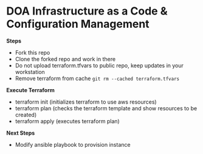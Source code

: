 # DOA Infrastructure as a Code & Configuration Management

**Steps**
* Fork this repo
* Clone the forked repo and work in there
* Do not upload terraform.tfvars to public repo, keep updates in your workstation
* Remove terraform from cache `git rm --cached terraform.tfvars`

**Execute Terraform**
* terraform init (initializes terraform to use aws resources)
* terraform plan (checks the terraform template and show resources to be created)
* terraform apply (executes terraform plan)

**Next Steps**
* Modify ansible playbook to provision instance
